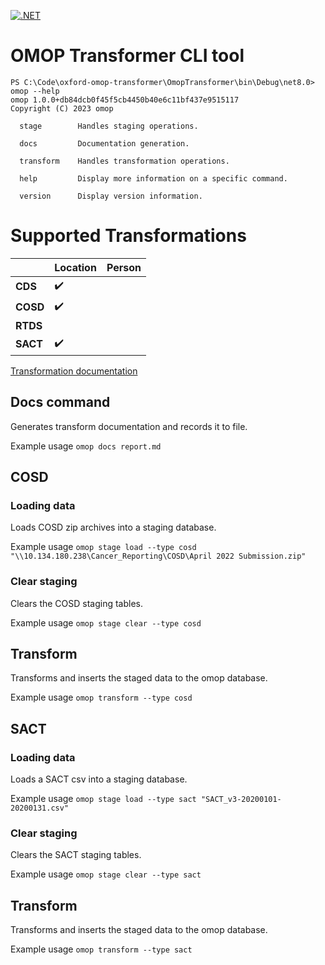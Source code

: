 [![.NET](https://github.com/answerdigital/oxford-omop-data-mapper/actions/workflows/dotnet.yml/badge.svg)](https://github.com/answerdigital/oxford-omop-data-mapper/actions/workflows/dotnet.yml)

# OMOP Transformer CLI tool

```
PS C:\Code\oxford-omop-transformer\OmopTransformer\bin\Debug\net8.0> omop --help
omop 1.0.0+db84dcb0f45f5cb4450b40e6c11bf437e9515117
Copyright (C) 2023 omop

  stage        Handles staging operations.

  docs         Documentation generation.

  transform    Handles transformation operations.

  help         Display more information on a specific command.

  version      Display version information.

```

# Supported Transformations

|          | **Location** | **Person** |
|----------|--------------|------------|
| **CDS**  |      ✔️       |           |
| **COSD** |     ✔️      |            |
| **RTDS** |              |            |
| **SACT** |      ✔️       |            |

[Transformation documentation](transformation-documentation.md)

## Docs command

Generates transform documentation and records it to file.

Example usage `omop docs report.md`

## COSD

### Loading data

Loads COSD zip archives into a staging database.

Example usage `omop stage load --type cosd "\\10.134.180.238\Cancer_Reporting\COSD\April 2022 Submission.zip"`

### Clear staging

Clears the COSD staging tables.

Example usage `omop stage clear --type cosd`

## Transform

Transforms and inserts the staged data to the omop database.

Example usage `omop transform --type cosd`

## SACT

### Loading data

Loads a SACT csv into a staging database.

Example usage `omop stage load --type sact "SACT_v3-20200101-20200131.csv"`

### Clear staging

Clears the SACT staging tables.

Example usage `omop stage clear --type sact`

## Transform

Transforms and inserts the staged data to the omop database.

Example usage `omop transform --type sact`